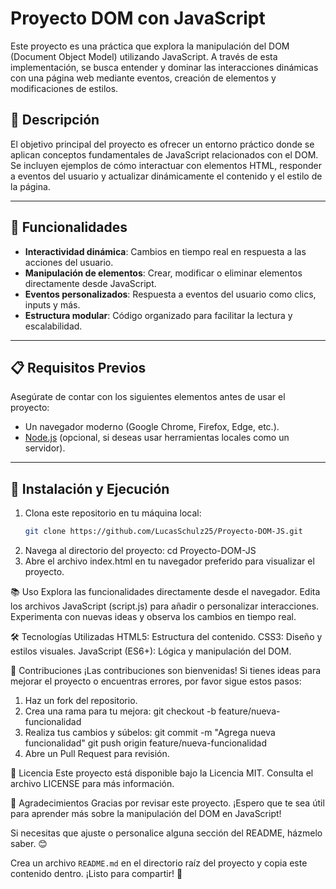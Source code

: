 # Proyecto DOM con JavaScript

Este proyecto es una práctica que explora la manipulación del DOM (Document Object Model) utilizando JavaScript. A través de esta implementación, se busca entender y dominar las interacciones dinámicas con una página web mediante eventos, creación de elementos y modificaciones de estilos.

## 📝 Descripción

El objetivo principal del proyecto es ofrecer un entorno práctico donde se aplican conceptos fundamentales de JavaScript relacionados con el DOM. Se incluyen ejemplos de cómo interactuar con elementos HTML, responder a eventos del usuario y actualizar dinámicamente el contenido y el estilo de la página.

---

## 🚀 Funcionalidades

- **Interactividad dinámica**: Cambios en tiempo real en respuesta a las acciones del usuario.
- **Manipulación de elementos**: Crear, modificar o eliminar elementos directamente desde JavaScript.
- **Eventos personalizados**: Respuesta a eventos del usuario como clics, inputs y más.
- **Estructura modular**: Código organizado para facilitar la lectura y escalabilidad.

---

## 📋 Requisitos Previos

Asegúrate de contar con los siguientes elementos antes de usar el proyecto:

- Un navegador moderno (Google Chrome, Firefox, Edge, etc.).
- [Node.js](https://nodejs.org/) (opcional, si deseas usar herramientas locales como un servidor).

---

## 🔧 Instalación y Ejecución

1. Clona este repositorio en tu máquina local:
   ```bash
   git clone https://github.com/LucasSchulz25/Proyecto-DOM-JS.git
2. Navega al directorio del proyecto:
cd Proyecto-DOM-JS
3. Abre el archivo index.html en tu navegador preferido para visualizar el proyecto.
   
📚 Uso
Explora las funcionalidades directamente desde el navegador.
Edita los archivos JavaScript (script.js) para añadir o personalizar interacciones.
Experimenta con nuevas ideas y observa los cambios en tiempo real.

🛠️ Tecnologías Utilizadas
HTML5: Estructura del contenido.
CSS3: Diseño y estilos visuales.
JavaScript (ES6+): Lógica y manipulación del DOM.

🤝 Contribuciones
¡Las contribuciones son bienvenidas! Si tienes ideas para mejorar el proyecto o encuentras errores, por favor sigue estos pasos:

1. Haz un fork del repositorio.
2. Crea una rama para tu mejora:
git checkout -b feature/nueva-funcionalidad
3. Realiza tus cambios y súbelos:
git commit -m "Agrega nueva funcionalidad"
git push origin feature/nueva-funcionalidad
4. Abre un Pull Request para revisión.

📜 Licencia
Este proyecto está disponible bajo la Licencia MIT. Consulta el archivo LICENSE para más información.

🌟 Agradecimientos
Gracias por revisar este proyecto. ¡Espero que te sea útil para aprender más sobre la manipulación del DOM en JavaScript!

Si necesitas que ajuste o personalice alguna sección del README, házmelo saber. 😊


Crea un archivo `README.md` en el directorio raíz del proyecto y copia este contenido dentro. ¡Listo para compartir! 🚀

   


